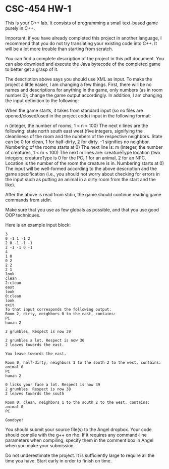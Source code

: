 # CSC-454 HW-1
This is your C++ lab. It consists of programming a small text-based game purely in C++.

Important: if you have already completed this project in another language, I recommend that you do not try translating your existing code into C++. It will be a lot more trouble than starting from scratch.

You can find a complete description of the project in this pdf document. You can also download and execute the Java bytecode of the completed game to better get a grasp of it.

The description above says you should use XML as input. To make the project a little easier, I am changing a few things. First, there will be no names and descriptions for anything in the game, only numbers (as in room number 0); change the game output accordingly. In addition, I am changing the input definition to the following:

When the game starts, it takes from standard input (so no files are opened/closed/used in the project code) input in the following format:

n (integer, the number of rooms, 1 < n < 100)
The next n lines are the following:
state north south east west (five integers, signifying the cleanliness of the room and the numbers of the respective neighbors. State can be 0 for clean, 1 for half-dirty, 2 for dirty. -1 signifies no neighbor. Numbering of the rooms starts at 0)
The next line is:
m (integer, the number of creatures, 1 < m < 100)
The next m lines are:
creatureType location (two integers; creatureType is 0 for the PC, 1 for an animal, 2 for an NPC. Location is the number of the room the creature is in. Numbering starts at 0)
The input will be well-formed according to the above description and the game specification (i.e., you should not worry about checking for errors in the input such as putting an animal in a dirty room from the start and the like).

After the above is read from stdin, the game should continue reading game commands from stdin.

Make sure that you use as few globals as possible, and that you use good OOP techniques.

Here is an example input block:
```
3
0 -1 1 -1 2
2 0 -1 -1 -1
2 -1 -1 0 -1
4
1 0
0 2
2 2
2 1
look
clean
2:clean
east
look
0:clean
look
exit
To that input corresponds the following output:
Room 2, dirty, neighbors 0 to the east, contains:
PC
human 2

2 grumbles. Respect is now 39

2 grumbles a lot. Respect is now 36
2 leaves towards the east.

You leave towards the east.

Room 0, half-dirty, neighbors 1 to the south 2 to the west, contains:
animal 0
PC
human 2

0 licks your face a lot. Respect is now 39
2 grumbles. Respect is now 38
2 leaves towards the south

Room 0, clean, neighbors 1 to the south 2 to the west, contains:
animal 0
PC

Goodbye!
```
You should submit your source file(s) to the Angel dropbox. Your code should compile with the g++ on rho. If it requires any command-line parameters when compiling, specify them in the comment box in Angel when you make your submission.

Do not underestimate the project. It is sufficiently large to require all the time you have. Start early in order to finish on time.
